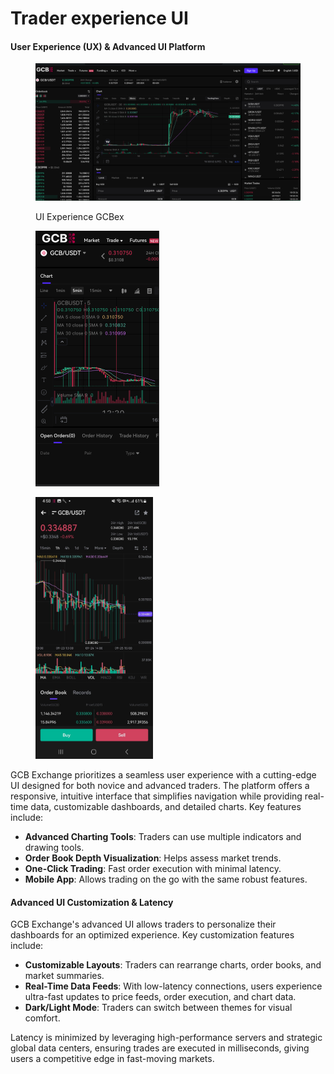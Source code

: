 # Trader experience UI

#### User Experience (UX) & Advanced UI Platform

<figure><img src="../../.gitbook/assets/UI GCBex.png" alt="" width="563"><figcaption><p>UI Experience GCBex</p></figcaption></figure>

<div><figure><img src="../../.gitbook/assets/Screenshot 2024-09-17 at 19.51.53 (1).png" alt="" width="198"><figcaption></figcaption></figure> <figure><img src="../../.gitbook/assets/WhatsApp Image 2024-09-25 at 16.59.42.jpeg" alt="" width="188"><figcaption></figcaption></figure></div>

GCB Exchange prioritizes a seamless user experience with a cutting-edge UI designed for both novice and advanced traders. The platform offers a responsive, intuitive interface that simplifies navigation while providing real-time data, customizable dashboards, and detailed charts. Key features include:

* **Advanced Charting Tools**: Traders can use multiple indicators and drawing tools.
* **Order Book Depth Visualization**: Helps assess market trends.
* **One-Click Trading**: Fast order execution with minimal latency.
* **Mobile App**: Allows trading on the go with the same robust features.

#### Advanced UI Customization & Latency

GCB Exchange's advanced UI allows traders to personalize their dashboards for an optimized experience. Key customization features include:

* **Customizable Layouts**: Traders can rearrange charts, order books, and market summaries.
* **Real-Time Data Feeds**: With low-latency connections, users experience ultra-fast updates to price feeds, order execution, and chart data.
* **Dark/Light Mode**: Traders can switch between themes for visual comfort.

Latency is minimized by leveraging high-performance servers and strategic global data centers, ensuring trades are executed in milliseconds, giving users a competitive edge in fast-moving markets.
